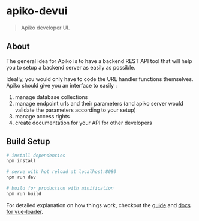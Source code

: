 # apiko-devui

> Apiko developer UI.

## About

The general idea for Apiko is to have a backend REST API tool that will help you to setup a backend server as easily as possible.

Ideally, you would only have to code the URL handler functions themselves. Apiko should give you an interface to easily :

1) manage database collections 
2) manage endpoint urls and their parameters (and apiko server would validate the parameters according to your setup)
3) manage access rights 
4) create documentation for your API for other developers

## Build Setup

``` bash
# install dependencies
npm install

# serve with hot reload at localhost:8080
npm run dev

# build for production with minification
npm run build
```

For detailed explanation on how things work, checkout the [guide](http://vuejs-templates.github.io/webpack/) and [docs for vue-loader](http://vuejs.github.io/vue-loader).
